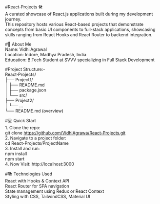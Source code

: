 #React‑Projects 🛠️<br>
    A curated showcase of React.js applications built during my development journey.<br>
    This repository hosts various React-based projects that demonstrate concepts from basic UI components to full-stack applications, showcasing skills ranging from React Hooks and React Router to backend integration.<br>

#🚀 About Me<br>
    Name: Vidhi Agrawal<br>
    Location: Indore, Madhya Pradesh, India<br>
    Education: B.Tech Student at SVVV specializing in Full Stack Development <br>

#Project Structure:-<br>
    React‑Projects/<br>
    ├── Project1/<br>
    │   ├── README.md<br>
    │   ├── package.json<br>
    │   └── src/<br>
    ├── Project2/<br>
    │   └── ...<br>
    └── README.md  (overview)<br>
    
#💻 Quick Start<br>
    1. Clone the repo:<br>
      git clone https://github.com/VidhiAgrawa/React-Projects.git<br>
    2. Navigate to a project folder:<br>
      cd React-Projects/ProjectName<br>
    3. Install and run:<br>
      npm install<br>
      npm start<br>
    4. Now Visit: http://localhost:3000<br>


#📚 Technologies Used<br>
    React with Hooks & Context API<br>
    React Router for SPA navigation<br>
    State management using Redux or React Context<br>
    Styling with CSS, TailwindCSS, Material UI<br>
    

